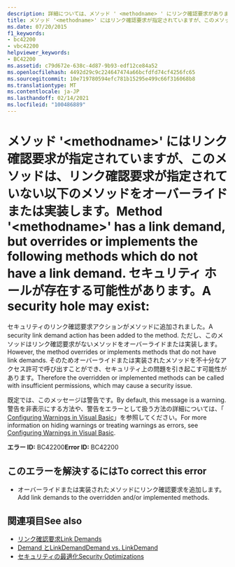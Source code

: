 ```yaml
---
description: 詳細については、メソッド ' <methodname> ' にリンク確認要求がありますが、リンク確認要求がない次のメソッドをオーバーライドまたは実装します。 セキュリティ ホールが存在する可能性があります。
title: メソッド '<methodname>' にはリンク確認要求が指定されていますが、このメソッドは、リンク確認要求が指定されていない以下のメソッドをオーバーライドまたは実装します。 セキュリティ ホールが存在する可能性があります。
ms.date: 07/20/2015
f1_keywords:
- bc42200
- vbc42200
helpviewer_keywords:
- BC42200
ms.assetid: c79d672e-638c-4d87-9b93-edf12ce84a52
ms.openlocfilehash: 4492d29c9c224647474a66bcfdfd74cf4256fc65
ms.sourcegitcommit: 10e719780594efc781b15295e499c66f316068b8
ms.translationtype: MT
ms.contentlocale: ja-JP
ms.lasthandoff: 02/14/2021
ms.locfileid: "100486889"
---
```

# <a name="method-methodname-has-a-link-demand-but-overrides-or-implements-the-following-methods-which-do-not-have-a-link-demand-a-security-hole-may-exist"></a><span data-ttu-id="9741c-105">メソッド '\<methodname>' にはリンク確認要求が指定されていますが、このメソッドは、リンク確認要求が指定されていない以下のメソッドをオーバーライドまたは実装します。</span><span class="sxs-lookup"><span data-stu-id="9741c-105">Method '\<methodname>' has a link demand, but overrides or implements the following methods which do not have a link demand.</span></span> <span data-ttu-id="9741c-106">セキュリティ ホールが存在する可能性があります。</span><span class="sxs-lookup"><span data-stu-id="9741c-106">A security hole may exist:</span></span>

<span data-ttu-id="9741c-107">セキュリティのリンク確認要求アクションがメソッドに追加されました。</span><span class="sxs-lookup"><span data-stu-id="9741c-107">A security link demand action has been added to the method.</span></span> <span data-ttu-id="9741c-108">ただし、このメソッドはリンク確認要求がないメソッドをオーバーライドまたは実装します。</span><span class="sxs-lookup"><span data-stu-id="9741c-108">However, the method overrides or implements methods that do not have link demands.</span></span> <span data-ttu-id="9741c-109">そのためオーバーライドまたは実装されたメソッドを不十分なアクセス許可で呼び出すことができ、セキュリティ上の問題を引き起こす可能性があります。</span><span class="sxs-lookup"><span data-stu-id="9741c-109">Therefore the overridden or implemented methods can be called with insufficient permissions, which may cause a security issue.</span></span>  
  
 <span data-ttu-id="9741c-110">既定では、このメッセージは警告です。</span><span class="sxs-lookup"><span data-stu-id="9741c-110">By default, this message is a warning.</span></span> <span data-ttu-id="9741c-111">警告を非表示にする方法や、警告をエラーとして扱う方法の詳細については、「 [Configuring Warnings in Visual Basic](/visualstudio/ide/configuring-warnings-in-visual-basic)」を参照してください。</span><span class="sxs-lookup"><span data-stu-id="9741c-111">For more information on hiding warnings or treating warnings as errors, see [Configuring Warnings in Visual Basic](/visualstudio/ide/configuring-warnings-in-visual-basic).</span></span>  
  
 <span data-ttu-id="9741c-112">**エラー ID:** BC42200</span><span class="sxs-lookup"><span data-stu-id="9741c-112">**Error ID:** BC42200</span></span>  
  
## <a name="to-correct-this-error"></a><span data-ttu-id="9741c-113">このエラーを解決するには</span><span class="sxs-lookup"><span data-stu-id="9741c-113">To correct this error</span></span>  
  
- <span data-ttu-id="9741c-114">オーバーライドまたは実装されたメソッドにリンク確認要求を追加します。</span><span class="sxs-lookup"><span data-stu-id="9741c-114">Add link demands to the overridden and/or implemented methods.</span></span>  
  
## <a name="see-also"></a><span data-ttu-id="9741c-115">関連項目</span><span class="sxs-lookup"><span data-stu-id="9741c-115">See also</span></span>

- [<span data-ttu-id="9741c-116">リンク確認要求</span><span class="sxs-lookup"><span data-stu-id="9741c-116">Link Demands</span></span>](../../framework/misc/link-demands.md)
- [<span data-ttu-id="9741c-117">Demand とLinkDemand</span><span class="sxs-lookup"><span data-stu-id="9741c-117">Demand vs. LinkDemand</span></span>](../../framework/misc/securing-wrapper-code.md#demand-vs-linkdemand)
- <span data-ttu-id="9741c-118">[セキュリティの最適化](/previous-versions/dotnet/netframework-4.0/ett3th5b(v=vs.100))</span><span class="sxs-lookup"><span data-stu-id="9741c-118">[Security Optimizations](/previous-versions/dotnet/netframework-4.0/ett3th5b(v=vs.100))</span></span>
